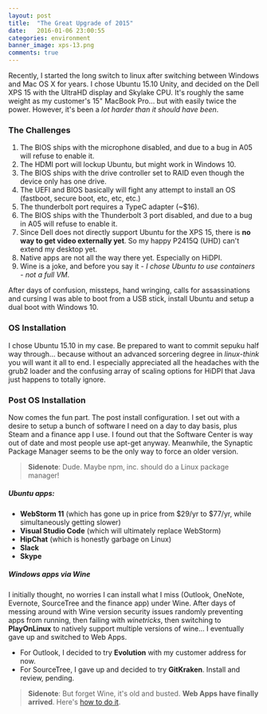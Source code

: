 ```yaml
---
layout: post
title:  "The Great Upgrade of 2015"
date:   2016-01-06 23:00:55
categories: environment
banner_image: xps-13.png
comments: true
---
```

Recently, I started the long switch to linux after switching between Windows and Mac OS X for years. I chose Ubuntu 15.10 Unity, and decided on the Dell XPS 15 with the UltraHD display and Skylake CPU. It's roughly the same weight as my customer's 15" MacBook Pro... but with easily twice the power. However, it's been a *lot harder than it should have been*.

### The Challenges
1. The BIOS ships with the microphone disabled, and due to a bug in A05 will refuse to enable it.
1. The HDMI port will lockup Ubuntu, but might work in Windows 10.
1. The BIOS ships with the drive controller set to RAID even though the device only has one drive.
1. The UEFI and BIOS basically will fight any attempt to install an OS (fastboot, secure boot, etc, etc, etc.)
1. The thunderbolt port requires a TypeC adapter (~$16).
1. The BIOS ships with the Thunderbolt 3 port disabled, and due to a bug in A05 will refuse to enable it.
1. Since Dell does not directly support Ubuntu for the XPS 15,  there is **no way to get video externally yet**. So my happy P2415Q (UHD) can't extend my desktop yet.
1. Native apps are not all the way there yet. Especially on HiDPI.
1. Wine is a joke, and before you say it - *I chose Ubuntu to use containers - not a full VM*.

After days of confusion, missteps, hand wringing, calls for assassinations and cursing I was able to boot from a USB stick, install Ubuntu and setup a dual boot with Windows 10.

### OS Installation
I chose Ubuntu 15.10 in my case. Be prepared to want to commit sepuku half way through... because without an advanced sorcering degree in *linux-think* you will want it all to end. I especially appreciated all the headaches with the grub2 loader and the confusing array of scaling options for HiDPI that Java just happens to totally ignore.

### Post OS Installation
Now comes the fun part. The post install configuration. I set out with a desire to setup a bunch of software I need on a day to day basis, plus Steam and a finance app I use. I found out that the Software Center is way out of date and most people use apt-get anyway. Meanwhile, the Synaptic Package Manager seems to be the only way to force an older version. 
>**Sidenote**: Dude. Maybe npm, inc. should do a Linux package manager!

##### Ubuntu apps:
* **WebStorm 11** (which has gone up in price from $29/yr to $77/yr, while simultaneously getting slower)
* **Visual Studio Code** (which will ultimately replace WebStorm)
* **HipChat** (which is honestly garbage on Linux)
* **Slack**
* **Skype**

##### Windows apps via Wine
I initially thought, no worries I can install what I miss (Outlook, OneNote, Evernote, SourceTree and the finance app) under Wine. After days of messing around with Wine version security issues randomly preventing apps from running, then failing with *winetricks*, then switching to **PlayOnLinux** to natively support multiple versions of wine... I eventually gave up and switched to Web Apps.

* For Outlook, I decided to try **Evolution** with my customer address for now.
* For SourceTree, I gave up and decided to try **GitKraken**. Install and review, pending.

> **Sidenote**: But forget Wine, it's old and busted.
**Web Apps have finally arrived**. Here's [how to do it](#).